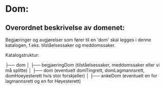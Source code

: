# Dom: 

## Overordnet beskrivelse av domenet:


Begjæringer og avgjørelser som fører til en 'dom' skal legges i denne katalogen, f.eks. tilståelsessaker og meddomssaker.

Katalogstruktur:

├── dom
    │   ├── begjaeringDom (tilståelsessaker, meddomssaker eller vi må splitte)
    │   ├── dom (eventuelt domTingrett, domLagmannsrett, domHoeyesterett hvis stor forskjeller)
    │   ├── ankeDom (eventuelt en for lagmannsrett og en for Høyesterett)



